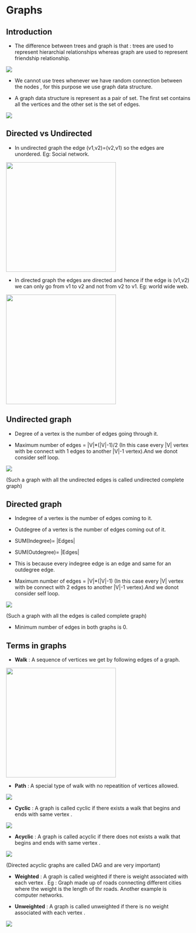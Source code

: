 <h1><b>Graphs</b></h1>

<h2>Introduction</h2>

* The difference between trees and graph is that : trees are used to represent hierarchial relationships whereas graph are used to represent friendship relationship.


![](2021-10-18-13-22-30.png)

* We cannot use trees whenever we have random connection between the nodes , for this purpose we use graph data structure.

* A graph data structure is represent as a pair of set. The first set contains all the vertices and the other set is the set of edges.

![](2021-10-18-13-28-11.png)

<h2>Directed vs Undirected</h2>

* In undirected graph the edge (v1,v2)=(v2,v1) so the edges are unordered. Eg: Social network.

<img src="2021-10-18-13-29-21.png" width=300px >

* In directed graph the edges are directed and hence if the edge is (v1,v2) we can only go from v1 to v2 and not from v2 to v1. Eg: world wide web.

<img src="2021-10-18-13-30-40.png" width=300px >

<h2>Undirected graph</h2>

* Degree of a vertex is the number of edges going through it.

* Maximum number of edges = |V|*(|V|-1)/2 (In this case every |V| vertex with be connect with 1 edges to another |V|-1 vertex).And we donot consider self loop.

![](2021-10-18-13-39-25.png)

(Such a graph with all the undirected edges is called undirected complete graph)

<h2>Directed graph</h2>

* Indegree of a vertex is the number of edges coming to it.

* Outdegree of a vertex is the number of edges coming out of it.

* SUM(Indegree)= |Edges|

* SUM(Outdegree)= |Edges|

* This is because every indegree edge is an edge and same for an outdegree edge.

* Maximum number of edges = |V|*(|V|-1) (In this case every |V| vertex with be connect with 2 edges to another |V|-1 vertex).And we donot consider self loop.

![](2021-10-18-13-37-25.png)

(Such a graph with all the edges is called complete graph)

* Minimum number of edges in both graphs is 0.

<h2>Terms in graphs</h2>

* <b>Walk</b> : A sequence of vertices we get by following edges of a graph. 

<img src="2021-10-18-13-44-34.png" width=300px>

* <b>Path</b> : A special type of walk with no repeatition of vertices allowed. 

![](2021-10-18-13-46-16.png)

* <b>Cyclic</b> : A graph is called cyclic if there exists a walk that begins and ends with same vertex .

![](2021-10-18-13-47-41.png)

* <b>Acyclic</b> : A graph is called acyclic if there does not exists a walk that begins and ends with same vertex .

![](2021-10-18-13-48-16.png)

(Directed acyclic graphs are called DAG and are very important)

* <b>Weighted</b> : A graph is called weighted if there is weight associated with each vertex . Eg : Graph made up of roads connecting different cities where the weight is the length of thr roads. Another example is computer networks.

* <b>Unweighted</b> : A graph is called unweighted if there is no weight associated with each vertex . 

![](2021-10-18-13-52-11.png)
